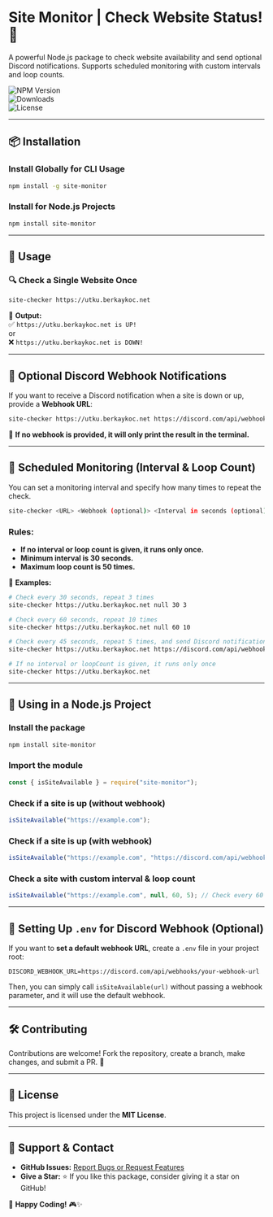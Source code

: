 # Site Monitor | Check Website Status! 🚀  

A powerful Node.js package to check website availability and send optional Discord notifications. Supports scheduled monitoring with custom intervals and loop counts.  

![NPM Version](https://img.shields.io/npm/v/site-monitor?color=blue&style=flat-square)  
![Downloads](https://img.shields.io/npm/dt/site-monitor?color=green&style=flat-square)  
![License](https://img.shields.io/npm/l/site-monitor?style=flat-square)  

---

## 📦 Installation  

### Install Globally for CLI Usage  
```sh
npm install -g site-monitor
```

### Install for Node.js Projects  
```sh
npm install site-monitor
```

---

## 🚀 Usage  

### 🔍 Check a Single Website Once  
```sh
site-checker https://utku.berkaykoc.net
```
📌 **Output:**  
✅ `https://utku.berkaykoc.net is UP!`  
or  
❌ `https://utku.berkaykoc.net is DOWN!`  

---

## 📢 **Optional Discord Webhook Notifications**  
If you want to receive a Discord notification when a site is down or up, provide a **Webhook URL**:  
```sh
site-checker https://utku.berkaykoc.net https://discord.com/api/webhooks/your-webhook-url
```
📌 **If no webhook is provided, it will only print the result in the terminal.**  

---

## 🔄 **Scheduled Monitoring (Interval & Loop Count)**  
You can set a monitoring interval and specify how many times to repeat the check.  

```sh
site-checker <URL> <Webhook (optional)> <Interval in seconds (optional)> <Loop count (optional)>
```

### **Rules:**  
- **If no interval or loop count is given, it runs only once.**  
- **Minimum interval is 30 seconds.**  
- **Maximum loop count is 50 times.**  

📌 **Examples:**  
```sh
# Check every 30 seconds, repeat 3 times
site-checker https://utku.berkaykoc.net null 30 3

# Check every 60 seconds, repeat 10 times
site-checker https://utku.berkaykoc.net null 60 10

# Check every 45 seconds, repeat 5 times, and send Discord notifications
site-checker https://utku.berkaykoc.net https://discord.com/api/webhooks/your-webhook-url 45 5

# If no interval or loopCount is given, it runs only once
site-checker https://utku.berkaykoc.net
```

---

## 📜 **Using in a Node.js Project**  

### Install the package  
```sh
npm install site-monitor
```

### Import the module  
```js
const { isSiteAvailable } = require("site-monitor");
```

### **Check if a site is up (without webhook)**  
```js
isSiteAvailable("https://example.com");
```

### **Check if a site is up (with webhook)**  
```js
isSiteAvailable("https://example.com", "https://discord.com/api/webhooks/your-webhook-url");
```

### **Check a site with custom interval & loop count**  
```js
isSiteAvailable("https://example.com", null, 60, 5); // Check every 60 seconds, 5 times
```

---

## 📂 **Setting Up `.env` for Discord Webhook (Optional)**  
If you want to **set a default webhook URL**, create a `.env` file in your project root:  

```
DISCORD_WEBHOOK_URL=https://discord.com/api/webhooks/your-webhook-url
```

Then, you can simply call `isSiteAvailable(url)` without passing a webhook parameter, and it will use the default webhook.  

---

## 🛠️ Contributing  
Contributions are welcome! Fork the repository, create a branch, make changes, and submit a PR. 🚀  

---

## 📜 License  
This project is licensed under the **MIT License**.  

---

## 🌟 Support & Contact  
- **GitHub Issues:** [Report Bugs or Request Features](https://github.com/utkuberkaykoc/site-monitor/issues)  
- **Give a Star:** ⭐ If you like this package, consider giving it a star on GitHub!  

🚀 **Happy Coding!** 🎮✨  


